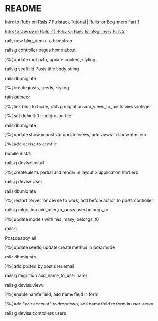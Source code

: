 # README

[Intro to Ruby on Rails 7 Fullstack Tutorial | Rails for Beginners Part 1](https://www.youtube.com/watch?v=TlgSp2XPCY4&list=PL3mtAHT_eRezB9fnoIcKS4vYFjm23vddb)

[Intro to Devise in Rails 7 | Ruby on Rails for Beginners Part 2](https://youtu.be/m3uhldUGVes?si=hy4EO5Zk_94DP5vd)

rails new blog_demo -c bootstrap

rails g controller pages home about 

}%{ update root path, update content, styling

rails g scaffold Posts title body:string

rails db:migrate

}%{ create posts, seeds, styling

rails db:seed

}%{ link blog to home, 
rails g migration add_views_to_posts views:integer

}%{ set default:0 in migration file

rails db:migrate

}%{ update show in posts to update views, add views to show.html.erb 

}%{ add devise to gemfile

bundle install

rails g devise:install

}%{ create alerts partial and render in layout > application.html.erb

rails g devise User

rails db:migrate

}%{ restart server for devise to work, add before action to posts controller

rails g migration add_user_to_posts user:belongs_to

}%{ update models with has_many, belongs_t0

rails c

Post.destroy_all

}%{ update seeds, update create  method in post model

rails db:migrate

}%{ add posted by post.user.email

rails g migration add_name_to_user name

rails g devise:views

}%{ enable namfe field, add name field in form

}%{ add "edit account" to dropdown, add name field to form in user views

rails g devise:controllers users

